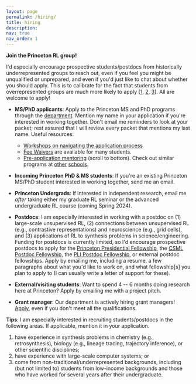 ```yaml
---
layout: page
permalink: /hiring/
title: hiring
description:
nav: true
nav_order: 1
---
```


**Join the Princeton RL group!** 

I'd especially encourage prospective students/postdocs from historically underrepresented groups to reach out, even if you feel you might be unqualified or unprepared, and even if you'd just like to chat about whether you should apply. This is to calibrate for the fact that students from overrepresented groups are much more likely to apply [[1](https://hbr.org/2014/08/why-women-dont-apply-for-jobs-unless-theyre-100-qualified), [2](https://www.aeaweb.org/articles?id=10.1257/aer.p20151114), [3](https://onlinelibrary.wiley.com/doi/10.1111/j.1540-6210.2007.00715.x)]. All are welcome to apply!

* **MS/PhD applicants**: Apply to the Princeton MS and PhD programs through the [department](https://www.cs.princeton.edu/grad/admissions-requirements). Mention my name in your application if you're interested in working together. Don't email me reminders to look at your packet; rest assured that I will review every packet that mentions my last name. Useful resources:
    * [Workshops on navigating the application process](https://engineering.princeton.edu/diversity-and-inclusion/events)
    * [Fee Waivers](https://gradschool.princeton.edu/admission-onboarding/prepare/deadlines-and-fees) are available for many students.
    * [Pre-application mentoring](https://www.cs.princeton.edu/grad/admissions-requirements) (scroll to bottom). Check out similar programs at [other](https://oge.mit.edu/community-diversity/prospective-students/graduate-application-assistance-programs-gaap/) [schools](https://www.cs.washington.edu/academics/phd/admissions/pams).

* **Incoming Princeton PhD & MS students**: If you're an existing Princeton MS/PhD student interested in working together, send me an email.
* **Princeton Undergrads**: If interested in independent research, email me _after_ taking either my graduate RL seminar or the advanced undergraduate RL course (coming Spring 2024).
* **Postdocs**: I am especially interested in working with a postdoc on (1) large-scale unsupervised RL, (2) connections between unsupervised RL (e.g., contrastive representations) and neuroscience (e.g., grid cells), and (3) applications of RL to synthesis problems in science/engineering. Funding for postdocs is currently limited, so I'd encourage prospective postdocs to apply for the [Princeton Presidential Fellowship](https://dof.princeton.edu/diversity-and-inclusion/talent-pathway-programs/presidential-postdoctoral-research-fellows), the [CSML Postdoc Fellowship](https://csml.princeton.edu/news/postdoctoral-research-associate), the [PLI Postdoc Fellowship](https://pli.princeton.edu/people/postdoctoral-researchers), or external postdoc fellowships. Apply by emailing me, including a resume, a few paragraphs about what you'd like to work on, and what fellowship[s] you plan to apply to (I can usually write a letter of support for these).
* **External/visiting students**: Want to spend 4 -- 6 months doing research here at Princeton? Apply by emailing me with a project pitch.
* **Grant manager**: Our department is actively hiring grant managers! [Apply](https://main-princeton.icims.com/jobs/17348/grants-manager/job), even if you don't meet all the qualifications.

**Tips**:
I am especially interested in recruiting students/postdocs in the following areas. If applicable, mention it in your application.
1. have experience in synthesis problems in chemistry (e.g., retrosynthesis), biology (e.g., lineage tracing, trajectory inference), or other scientific disciplines;
2. have experience with large-scale computer systems; or
3. come from non-traditional/underrepresented backgrounds, including (but not limited to) students from low-income backgrounds and those who have worked for several years after their undergraduate.
